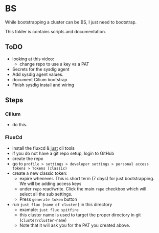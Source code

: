 # BS

While bootstrapping a cluster can be BS, I just need to bootstrap.

This folder is contains scripts and documentation.

## ToDO

- looking at this video:
    - change repo to use a key vs a PAT
- Secrets for the sysdig agent
- Add sysdig agent values.
- document Cilium bootstrap
- Finish sysdig install and wiring

## Steps

### Cilium

- do this.

### FluxCd

- install the fluxcd & [just](https://github.com/casey/just
) cli tools
- if you do not have a git repo setup, login to GitHub
- create the repo
- go to `profile > settings > developer settings > personal access tokens > Tokens (classic)`
- create a new classic token:
    - expire whenever. This is short term (7 days) for just bootstrapping. We will be adding access keys
    - under `repo` read/write. Click the main `repo` checkbox which will select all the sub settings.
    - Press `generate token` button
- run `just flux [name of cluster]` in this directory
    - example: `just flux spitfire`
    - this cluster name is used to target the proper directory in git (`cluster/cluster-name`)
    - Note that it will ask you for the PAT you created above.


